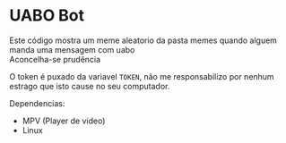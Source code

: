 # UABO Bot
Este código mostra um meme aleatorio da pasta memes quando alguem manda uma mensagem com uabo  
Aconcelha-se prudência

O token é puxado da variavel `TOKEN`, não me responsabilizo por nenhum estrago que isto cause no seu computador.

Dependencias:
  - MPV (Player de video)
  - Linux
